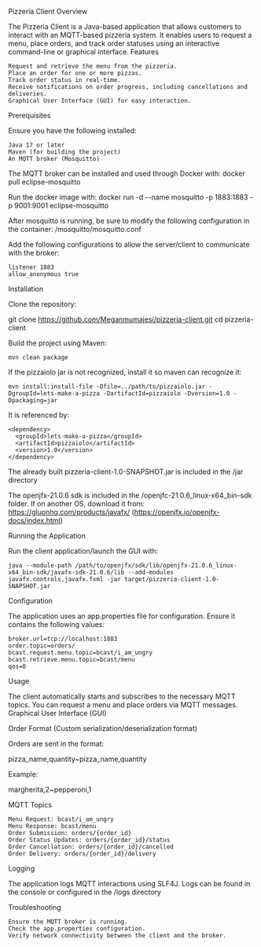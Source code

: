 Pizzeria Client
Overview

The Pizzeria Client is a Java-based application that allows customers to interact with an MQTT-based pizzeria system. It enables users to request a menu, place orders, and track order statuses using an interactive command-line or graphical interface.
Features

    Request and retrieve the menu from the pizzeria.
    Place an order for one or more pizzas.
    Track order status in real-time.
    Receive notifications on order progress, including cancellations and deliveries.
    Graphical User Interface (GUI) for easy interaction.

Prerequisites

Ensure you have the following installed:

    Java 17 or later
    Maven (for building the project)
    An MQTT broker (Mosquitto)

The MQTT broker can be installed and used through Docker with:
docker pull eclipse-mosquitto

Run the docker image with:
docker run -d --name mosquitto -p 1883:1883 -p 9001:9001 eclipse-mosquitto

After mosquitto is running, be sure to modify the following configuration in the container:
/mosquitto/mosquitto.conf

Add the following configurations to allow the server/client to communicate with the broker:

    listener 1883
    allow_anonymous true

Installation

Clone the repository:

git clone https://github.com/Meganmumajesi/pizzeria-client.git
cd pizzeria-client

Build the project using Maven:

    mvn clean package

If the pizzaiolo jar is not recognized, install it so maven can recognize it:

    mvn install:install-file -Dfile=../path/to/pizzaiolo.jar -DgroupId=lets-make-a-pizza -DartifactId=pizzaiolo -Dversion=1.0 -Dpackaging=jar

It is referenced by:

    <dependency>
      <groupId>lets-make-a-pizza</groupId>
      <artifactId>pizzaiolo</artifactId>
      <version>1.0</version>
    </dependency>

The already built pizzeria-client-1.0-SNAPSHOT.jar is included in the /jar directory

The openjfx-21.0.6 sdk is included in the /openjfc-21.0.6_linux-x64_bin-sdk folder. If on another OS, download it from: https://gluonhq.com/products/javafx/ (https://openjfx.io/openjfx-docs/index.html)

Running the Application

Run the client application/launch the GUI with:

    java --module-path /path/to/openjfx/sdk/lib/openjfx-21.0.6_linux-x64_bin-sdk/javafx-sdk-21.0.6/lib --add-modules javafx.controls,javafx.fxml -jar target/pizzeria-client-1.0-SNAPSHOT.jar

Configuration

The application uses an app.properties file for configuration. Ensure it contains the following values:

    broker.url=tcp://localhost:1883
    order.topic=orders/
    bcast.request.menu.topic=bcast/i_am_ungry
    bcast.retrieve.menu.topic=bcast/menu
    qos=0

Usage

The client automatically starts and subscribes to the necessary MQTT topics. You can request a menu and place orders via MQTT messages.
Graphical User Interface (GUI)

Order Format (Custom serialization/deserialization format)

Orders are sent in the format:

pizza_name,quantity~pizza_name,quantity

Example:

margherita,2~pepperoni,1

MQTT Topics

    Menu Request: bcast/i_am_ungry
    Menu Response: bcast/menu
    Order Submission: orders/{order_id}
    Order Status Updates: orders/{order_id}/status
    Order Cancellation: orders/{order_id}/cancelled
    Order Delivery: orders/{order_id}/delivery

Logging

The application logs MQTT interactions using SLF4J. Logs can be found in the console or configured in the /logs directory

Troubleshooting

    Ensure the MQTT broker is running.
    Check the app.properties configuration.
    Verify network connectivity between the client and the broker.
